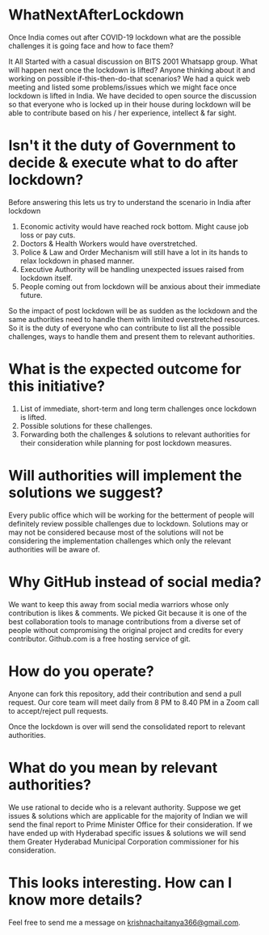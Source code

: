 # WhatNextAfterLockdown
Once India comes out after COVID-19 lockdown what are the possible challenges it is going face and how to face them?

It All Started with a casual discussion on BITS 2001 Whatsapp group. What will happen next once the lockdown is lifted? Anyone thinking about it and working on possible if-this-then-do-that scenarios? We had a quick web meeting and listed some problems/issues which we might face once lockdown is lifted in India. We have decided to open source the discussion so that everyone who is locked up in their house during lockdown will be able to contribute based on his / her experience, intellect & far sight.

# Isn't it the duty of Government to decide & execute what to do after lockdown?

Before answering this lets us try to understand the scenario in India after lockdown
1. Economic activity would have reached rock bottom. Might cause job loss or pay cuts.
2. Doctors & Health Workers would have overstretched.
3. Police & Law and Order Mechanism will still have a lot in its hands to relax lockdown in phased manner.
4. Executive Authority will be handling unexpected issues raised from lockdown itself.
5. People coming out from lockdown will be anxious about their immediate future.

So the impact of post lockdown will be as sudden as the lockdown and the same authorities need to handle them with limited overstretched resources. So it is the duty of everyone who can contribute to list all the possible challenges, ways to handle them and present them to relevant authorities.

# What is the expected outcome for this initiative?

1. List of immediate, short-term and long term challenges once lockdown is lifted.
2. Possible solutions for these challenges.
3. Forwarding both the challenges & solutions to relevant authorities for their consideration while planning for post lockdown measures.

# Will authorities will implement the solutions we suggest?

Every public office which will be working for the betterment of people will definitely review possible challenges due to lockdown. Solutions may or may not be considered because most of the solutions will not be considering the implementation challenges which only the relevant authorities will be aware of.

# Why GitHub instead of social media?

We want to keep this away from social media warriors whose only contribution is likes & comments. We picked Git because it is one of the best collaboration tools to manage contributions from a diverse set of people without compromising the original project and credits for every contributor. Github.com is a free hosting service of git.

# How do you operate?

Anyone can fork this repository, add their contribution and send a pull request. Our core team will meet daily from 8 PM to 8.40 PM in a Zoom call to accept/reject pull requests.

Once the lockdown is over will send the consolidated report to relevant authorities.

# What do you mean by relevant authorities?

We use rational to decide who is a relevant authority. Suppose we get issues & solutions which are applicable for the majority of Indian we will send the final report to Prime Minister Office for their consideration. If we have ended up with Hyderabad specific issues & solutions we will send them Greater Hyderabad Municipal Corporation commissioner for his consideration.

# This looks interesting. How can I know more details?

Feel free to send me a message on krishnachaitanya366@gmail.com.
